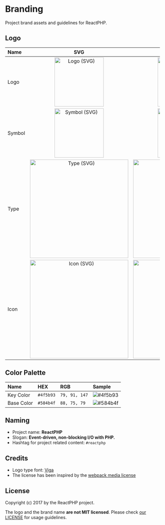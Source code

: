 Branding
========

Project brand assets and guidelines for ReactPHP.

Logo
----

| Name   | SVG                                                                                                                                          | PNG                                                                                                                                          |
|:-------|:--------------------------------------------------------------------------------------------------------------------------------------------:|:--------------------------------------------------------------------------------------------------------------------------------------------:|
| Logo   | <a href="reactphp-logo.svg"><img src="https://rawgit.com/reactphp/branding/master/reactphp-logo.svg" alt="Logo (SVG)" width="160"></a>       | <a href="reactphp-logo.png"><img src="https://rawgit.com/reactphp/branding/master/reactphp-logo.png" alt="Logo (PNG)" width="160"></a>       |
| Symbol | <a href="reactphp-symbol.svg"><img src="https://rawgit.com/reactphp/branding/master/reactphp-symbol.svg" alt="Symbol (SVG)" width="160"></a> | <a href="reactphp-symbol.png"><img src="https://rawgit.com/reactphp/branding/master/reactphp-symbol.png" alt="Symbol (PNG)" width="160"></a> |
| Type   | <a href="reactphp-type.svg"><img src="https://rawgit.com/reactphp/branding/master/reactphp-type.svg" alt="Type (SVG)" width="320"></a>       | <a href="reactphp-type.png"><img src="https://rawgit.com/reactphp/branding/master/reactphp-type.png" alt="Type (PNG)" width="320"></a>       |
| Icon   | <a href="reactphp-icon.svg"><img src="https://rawgit.com/reactphp/branding/master/reactphp-icon.svg" alt="Icon (SVG)" width="320"></a>       | <a href="reactphp-icon.png"><img src="https://rawgit.com/reactphp/branding/master/reactphp-icon.png" alt="Icon (PNG)" width="320"></a>       |

Color Palette
-------------

| Name             | HEX       | RGB           | Sample                                              |
|:-----------------|:----------|:--------------|:----------------------------------------------------|
| Key Color        | `#4f5b93` | `79, 91, 147` | ![#4f5b93](http://placehold.it/60x30/4f5b93/4f5b93) |
| Base Color       | `#584b4f` | `88, 75, 79`  | ![#584b4f](http://placehold.it/60x30/584b4f/584b4f) |

Naming
------

* Project name: **ReactPHP**
* Slogan: **Event-driven, non-blocking I/O with PHP.**
* Hashtag for project related content: `#reactphp`

Credits
-------

* Logo type font: [Viga](https://fonts.google.com/specimen/Viga)
* The license has been inspired by the [webpack media license](https://github.com/webpack/media/blob/37b4686e9e6b4725813167e9e5605464870d0ecb/LICENSE)

License
-------

Copyright (c) 2017 by the ReactPHP project.

The logo and the brand name **are not MIT licensed**. Please check [our LICENSE](https://github.com/reactphp/branding/blob/master/LICENSE) for usage guidelines.
